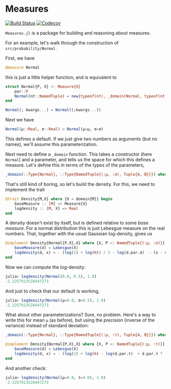 # Measures

[![Build Status](https://travis-ci.com/cscherrer/Measures.jl.svg?branch=master)](https://travis-ci.com/cscherrer/Measures.jl)
[![Codecov](https://codecov.io/gh/cscherrer/Measures.jl/branch/master/graph/badge.svg)](https://codecov.io/gh/cscherrer/Measures.jl)

`Measures.jl` is a package for building and reasoning about measures.

For an example, let's walk through the construction of `src/probability/Normal`.

First, we have

```julia
@measure Normal
```

this is just a little helper function, and is equivalent to

```julia
struct Normal{P, X} <: Measure{X}
    par::P
    Normal(nt::NamedTuple) = new{typeof(nt), _domain(Normal, typeof(nt))}(nt)
end

Normal(; kwargs...) = Normal((;kwargs...))
```

Next we have 

```julia
Normal(μ::Real, σ::Real) = Normal(μ=μ, σ=σ)
```

This defines a default. If we just give two numbers as arguments (but no names), we'll assume this parameterization.

Next need to define a `_domain` function. This takes a constructor (here `Normal`) and a parameter, and tells us the space for which this defines a measure. Let's define this in terms of the types of the parameters,

```julia
_domain(::Type{Normal}, ::Type{NamedTuple{(:μ, :σ), Tuple{A, B}}}) where {A,B} = promote_type(A,B)
```

That's still kind of boring, so let's build the density. For this, we need to implement the trait

```julia
@trait Density{M,X} where {X = domain{M}} begin
    baseMeasure :: [M] => Measure{X}
    logdensity :: [M, X] => Real
end
```

A density doesn't exist by itself, but is defined relative to some _base measure_. For a normal distribution this is just Lebesgue measure on the real numbers. That, together with the usual Gaussian log-density, gives us

```julia
@implement Density{Normal{P,X},X} where {X, P <: NamedTuple{(:μ, :σ)}} begin
    baseMeasure(d) = Lebesgue(X)
    logdensity(d, x) = - (log(2) + log(π)) / 2 - log(d.par.σ)  - (x - d.par.μ)^2 / (2 * d.par.σ^2)
end
```

Now we can compute the log-density:

```julia
julia> logdensity(Normal(0.0, 0.5), 1.0)
-2.2257913526447273
```

And just to check that our default is working,

```julia
julia> logdensity(Normal(μ=0.0, σ=0.5), 1.0)
-2.2257913526447273
```

What about other parameterizations? Sure, no problem. Here's a way to write this for mean `μ` (as before), but using the _precision_ (inverse of the variance) instead of standard deviation:

```julia
_domain(::Type{Normal}, ::Type{NamedTuple{(:μ, :τ), Tuple{A, B}}}) where {A,B} = promote_type(A,B)

@implement Density{Normal{P,X},X} where {X, P <: NamedTuple{(:μ, :τ)}} begin
    baseMeasure(d) = Lebesgue(X)
    logdensity(d, x) = - (log(2) + log(π) - log(d.par.τ)  + d.par.τ * (x - d.par.μ)^2) / 2
end
```

And another check:

```julia
julia> logdensity(Normal(μ=0.0, τ=4.0), 1.0)
-2.2257913526447273
```
